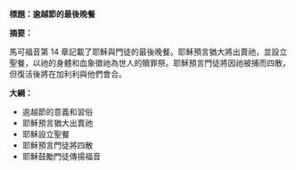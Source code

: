 **標題：逾越節的最後晚餐**

**摘要：**

馬可福音第 14 章記載了耶穌與門徒的最後晚餐。耶穌預言猶大將出賣祂，並設立聖餐，以祂的身體和血象徵祂為世人的贖罪祭。耶穌預言門徒將因祂被捕而四散，但復活後將在加利利與他們會合。

**大綱：**

* 逾越節的意義和習俗
* 耶穌預言猶大出賣祂
* 耶穌設立聖餐
* 耶穌預言門徒將四散
* 耶穌鼓勵門徒傳揚福音